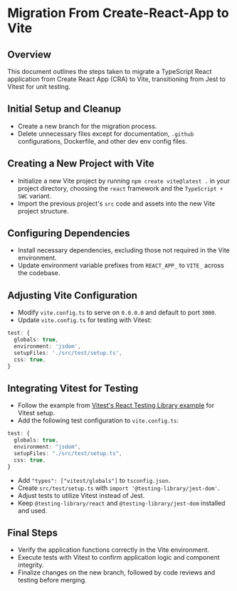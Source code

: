 # Migration From Create-React-App to Vite

## Overview

This document outlines the steps taken to migrate a TypeScript React application
from Create React App (CRA) to Vite, transitioning from Jest to Vitest for unit
testing.

## Initial Setup and Cleanup

- Create a new branch for the migration process.
- Delete unnecessary files except for documentation, `.github` configurations,
  Dockerfile, and other dev env config files.

## Creating a New Project with Vite

- Initialize a new Vite project by running `npm create vite@latest .` in your
  project directory, choosing the `react` framework and the `TypeScript + SWC`
  variant.
- Import the previous project's `src` code and assets into the new Vite project
  structure.

## Configuring Dependencies

- Install necessary dependencies, excluding those not required in the Vite
  environment.
- Update environment variable prefixes from `REACT_APP_` to `VITE_` across the
  codebase.

## Adjusting Vite Configuration

- Modify `vite.config.ts` to serve on `0.0.0.0` and default to port `3000`.
- Update `vite.config.ts` for testing with Vitest:

```typescript
test: {
  globals: true,
  environment: 'jsdom',
  setupFiles: './src/test/setup.ts',
  css: true,
}
```

## Integrating Vitest for Testing

- Follow the example from [Vitest's React Testing Library
  example](https://github.com/vitest-dev/vitest/tree/main/examples/react-testing-lib)
  for Vitest setup.
- Add the following test configuration to `vite.config.ts`:

```typescript
test: {
  globals: true,
  environment: "jsdom",
  setupFiles: "./src/test/setup.ts",
  css: true,
}
```

- Add `"types": ["vitest/globals"]` to `tsconfig.json`.
- Create `src/test/setup.ts` with `import '@testing-library/jest-dom'`.
- Adjust tests to utilize Vitest instead of Jest.
- Keep `@testing-library/react` and `@testing-library/jest-dom` installed and
  used.

## Final Steps

- Verify the application functions correctly in the Vite environment.
- Execute tests with Vitest to confirm application logic and component
  integrity.
- Finalize changes on the new branch, followed by code reviews and testing
  before merging.

